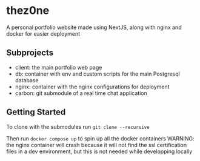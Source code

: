 # thez0ne

A personal portfolio website made using NextJS, along with nginx and docker for easier deployment

## Subprojects

- client: the main portfolio web page
- db: container with env and custom scripts for the main Postgresql database
- nginx: container with the nginx configurations for deployment
- carbon: git submodule of a real time chat application

## Getting Started

To clone with the submodules run `git clone --recursive`

Then run `docker compose up` to spin up all the docker containers
WARNING: the nginx container will crash because it will not find the ssl certification files in a dev environment, but this is not needed while developping locally
